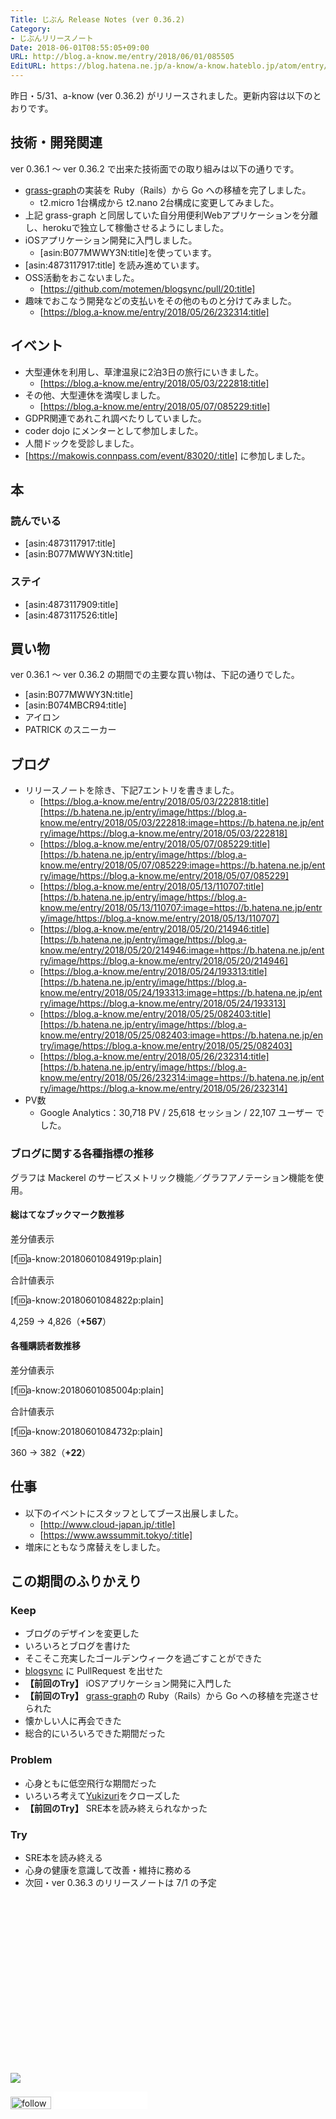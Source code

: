 ```yaml
---
Title: じぶん Release Notes (ver 0.36.2)
Category:
- じぶんリリースノート
Date: 2018-06-01T08:55:05+09:00
URL: http://blog.a-know.me/entry/2018/06/01/085505
EditURL: https://blog.hatena.ne.jp/a-know/a-know.hateblo.jp/atom/entry/17391345971649910887
---
```


昨日・5/31、a-know (ver 0.36.2) がリリースされました。更新内容は以下のとおりです。


<!-- more -->


## 技術・開発関連
ver 0.36.1 〜 ver 0.36.2 で出来た技術面での取り組みは以下の通りです。

- [grass-graph](https://grass-graph.moshimo.works)の実装を Ruby（Rails）から Go への移植を完了しました。
    - t2.micro 1台構成から t2.nano 2台構成に変更してみました。
- 上記 grass-graph と同居していた自分用便利Webアプリケーションを分離し、herokuで独立して稼働させるようにしました。
- iOSアプリケーション開発に入門しました。
    - [asin:B077MWWY3N:title]を使っています。
- [asin:4873117917:title] を読み進めています。
- OSS活動をおこないました。
    - [https://github.com/motemen/blogsync/pull/20:title]
- 趣味でおこなう開発などの支払いをその他のものと分けてみました。
    - [https://blog.a-know.me/entry/2018/05/26/232314:title]


## イベント
- 大型連休を利用し、草津温泉に2泊3日の旅行にいきました。
    - [https://blog.a-know.me/entry/2018/05/03/222818:title]
- その他、大型連休を満喫しました。
    - [https://blog.a-know.me/entry/2018/05/07/085229:title]
- GDPR関連であれこれ調べたりしていました。
- coder dojo にメンターとして参加しました。
- 人間ドックを受診しました。
- [https://makowis.connpass.com/event/83020/:title] に参加しました。

## 本
### 読んでいる
- [asin:4873117917:title]
- [asin:B077MWWY3N:title]


### ステイ
* [asin:4873117909:title]
* [asin:4873117526:title]


## 買い物
ver 0.36.1 〜 ver 0.36.2 の期間での主要な買い物は、下記の通りでした。

- [asin:B077MWWY3N:title]
- [asin:B074MBCR94:title]
- アイロン
- PATRICK のスニーカー


## ブログ
* リリースノートを除き、下記7エントリを書きました。
    * [https://blog.a-know.me/entry/2018/05/03/222818:title][https://b.hatena.ne.jp/entry/image/https://blog.a-know.me/entry/2018/05/03/222818:image=https://b.hatena.ne.jp/entry/image/https://blog.a-know.me/entry/2018/05/03/222818]
    * [https://blog.a-know.me/entry/2018/05/07/085229:title][https://b.hatena.ne.jp/entry/image/https://blog.a-know.me/entry/2018/05/07/085229:image=https://b.hatena.ne.jp/entry/image/https://blog.a-know.me/entry/2018/05/07/085229]
    * [https://blog.a-know.me/entry/2018/05/13/110707:title][https://b.hatena.ne.jp/entry/image/https://blog.a-know.me/entry/2018/05/13/110707:image=https://b.hatena.ne.jp/entry/image/https://blog.a-know.me/entry/2018/05/13/110707]
    * [https://blog.a-know.me/entry/2018/05/20/214946:title][https://b.hatena.ne.jp/entry/image/https://blog.a-know.me/entry/2018/05/20/214946:image=https://b.hatena.ne.jp/entry/image/https://blog.a-know.me/entry/2018/05/20/214946]
    * [https://blog.a-know.me/entry/2018/05/24/193313:title][https://b.hatena.ne.jp/entry/image/https://blog.a-know.me/entry/2018/05/24/193313:image=https://b.hatena.ne.jp/entry/image/https://blog.a-know.me/entry/2018/05/24/193313]
    * [https://blog.a-know.me/entry/2018/05/25/082403:title][https://b.hatena.ne.jp/entry/image/https://blog.a-know.me/entry/2018/05/25/082403:image=https://b.hatena.ne.jp/entry/image/https://blog.a-know.me/entry/2018/05/25/082403]
    * [https://blog.a-know.me/entry/2018/05/26/232314:title][https://b.hatena.ne.jp/entry/image/https://blog.a-know.me/entry/2018/05/26/232314:image=https://b.hatena.ne.jp/entry/image/https://blog.a-know.me/entry/2018/05/26/232314]
* PV数
    * Google Analytics：30,718 PV / 25,618 セッション / 22,107 ユーザー でした。


### ブログに関する各種指標の推移

グラフは Mackerel のサービスメトリック機能／グラフアノテーション機能を使用。

#### 総はてなブックマーク数推移

差分値表示

[f:id:a-know:20180601084919p:plain]

合計値表示

[f:id:a-know:20180601084822p:plain]

4,259 → 4,826（<b>+567</b>）


#### 各種購読者数推移

差分値表示

[f:id:a-know:20180601085004p:plain]

合計値表示

[f:id:a-know:20180601084732p:plain]


360 → 382（<b>+22</b>）


## 仕事
- 以下のイベントにスタッフとしてブース出展しました。
    - [http://www.cloud-japan.jp/:title]
    - [https://www.awssummit.tokyo/:title]
- 増床にともなう席替えをしました。


## この期間のふりかえり
### Keep
- ブログのデザインを変更した
- いろいろとブログを書けた
- そこそこ充実したゴールデンウィークを過ごすことができた
- [blogsync](https://github.com/motemen/blogsync) に PullRequest を出せた
- **【前回のTry】** iOSアプリケーション開発に入門した
- **【前回のTry】** [grass-graph](https://grass-graph.moshimo.works)の Ruby（Rails）から Go への移植を完遂させられた
- 懐かしい人に再会できた
- 総合的にいろいろできた期間だった

### Problem
- 心身ともに低空飛行な期間だった
- いろいろ考えて[Yukizuri](https://blog.a-know.me/entry/2017/12/26/234528)をクローズした
- **【前回のTry】** SRE本を読み終えられなかった

### Try
- SRE本を読み終える
- 心身の健康を意識して改善・維持に務める
- 次回・ver 0.36.3 のリリースノートは 7/1 の予定



<div>
<br>
<script async src="//pagead2.googlesyndication.com/pagead/js/adsbygoogle.js"></script>
<!-- article-bottom2 -->
<ins class="adsbygoogle"
     style="display:inline-block;width:300px;height:250px"
     data-ad-client="ca-pub-3463034538369189"
     data-ad-slot="5274552934"></ins>
<script>
(adsbygoogle = window.adsbygoogle || []).push({});
</script>

<a href="http://bit.ly/grassgraph" target='blank' rel="nofollow"><img src="https://cdn-ak.f.st-hatena.com/images/fotolife/a/a-know/20170405/20170405220342.png"></a>
<br>
</div>

<div>
<a href='http://cloud.feedly.com/#subscription%2Ffeed%2Fhttp%3A%2F%2Fblog.a-know.me%2Ffeed'  target='blank'><img id='feedlyFollow' src='http://s3.feedly.com/img/follows/feedly-follow-rectangle-volume-small_2x.png' alt='follow us in feedly' width='65' height='20'></a>



<iframe src="//blog.hatena.ne.jp/a-know/a-know.hateblo.jp/subscribe/iframe" allowtransparency="true" frameborder="0" scrolling="no" width="150" height="28"></iframe>
</div>
